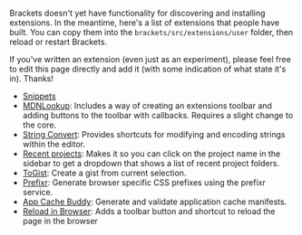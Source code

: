 Brackets doesn't yet have functionality for discovering and installing extensions. In the meantime, here's a list of extensions that people have built. You can copy them into the `brackets/src/extensions/user` folder, then reload or restart Brackets.

If you've written an extension (even just as an experiment), please feel free to edit this page directly and add it (with some indication of what state it's in). Thanks!

* [Snippets](https://github.com/jrowny/brackets-snippets)
* [MDNLookup](https://github.com/pamelafox/brackets-MDNLookup-extension): Includes a way of creating an extensions toolbar and adding buttons to the toolbar with callbacks. Requires a slight change to the core.
* [String Convert](https://github.com/mikechambers/StringConvert): Provides shortcuts for modifying and encoding strings within the editor.
* [Recent projects](https://github.com/njx/brackets-recent-projects): Makes it so you can click on the project name in the sidebar to get a dropdown that shows a list of recent project folders.
* [ToGist](https://github.com/davidderaedt/togist): Create a gist from current selection.
* [Prefixr](https://github.com/davidderaedt/prefixr-extension): Generate browser specific CSS prefixes using the prefixr service.
* [App Cache Buddy](https://github.com/davidderaedt/appcache-gen): Generate and validate application cache manifests.
* [Reload in Browser](https://github.com/DennisKehrig/brackets.ReloadInBrowser): Adds a toolbar button and shortcut to reload the page in the browser
